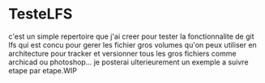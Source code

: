 # TesteLFS

c'est un simple repertoire que j'ai creer pour tester la fonctionnalite de git lfs 
qui est concu pour gerer les fichier gros volumes qu'on peux utiliser en architecture
pour tracker et versionner tous les gros  fichiers comme archicad ou photoshop...
je posterai ulterieurement un exemple a suivre etape par etape.WIP


